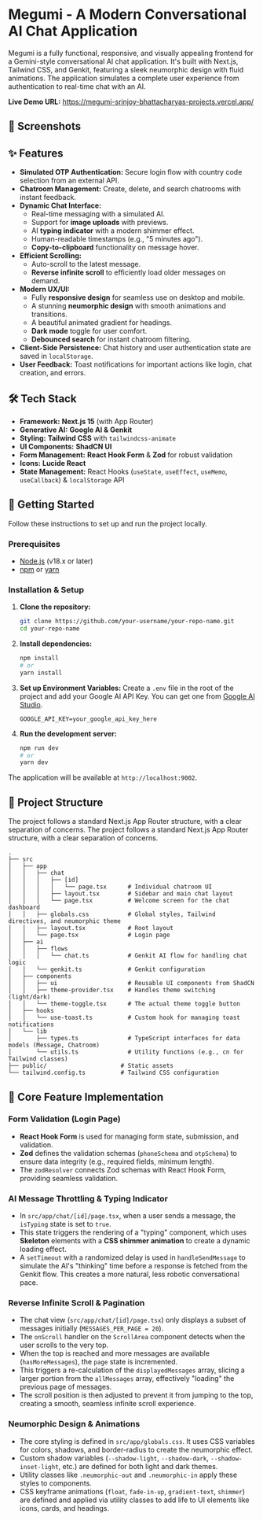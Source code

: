 # Megumi - A Modern Conversational AI Chat Application

Megumi is a fully functional, responsive, and visually appealing frontend for a Gemini-style conversational AI chat application. It's built with Next.js, Tailwind CSS, and Genkit, featuring a sleek neumorphic design with fluid animations. The application simulates a complete user experience from authentication to real-time chat with an AI.

**Live Demo URL:** https://megumi-srinjoy-bhattacharyas-projects.vercel.app/

## 📸 Screenshots

## ✨ Features

- **Simulated OTP Authentication:** Secure login flow with country code selection from an external API.
- **Chatroom Management:** Create, delete, and search chatrooms with instant feedback.
- **Dynamic Chat Interface:**
    - Real-time messaging with a simulated AI.
    - Support for **image uploads** with previews.
    - AI **typing indicator** with a modern shimmer effect.
    - Human-readable timestamps (e.g., "5 minutes ago").
    - **Copy-to-clipboard** functionality on message hover.
- **Efficient Scrolling:**
    - Auto-scroll to the latest message.
    - **Reverse infinite scroll** to efficiently load older messages on demand.
- **Modern UX/UI:**
    - Fully **responsive design** for seamless use on desktop and mobile.
    - A stunning **neumorphic design** with smooth animations and transitions.
    - A beautiful animated gradient for headings.
    - **Dark mode** toggle for user comfort.
    - **Debounced search** for instant chatroom filtering.
- **Client-Side Persistence:** Chat history and user authentication state are saved in `localStorage`.
- **User Feedback:** Toast notifications for important actions like login, chat creation, and errors.


## 🛠️ Tech Stack

- **Framework:** **Next.js 15** (with App Router)
- **Generative AI:** **Google AI & Genkit**
- **Styling:** **Tailwind CSS** with `tailwindcss-animate`
- **UI Components:** **ShadCN UI**
- **Form Management:** **React Hook Form** & **Zod** for robust validation
- **Icons:** **Lucide React**
- **State Management:** React Hooks (`useState`, `useEffect`, `useMemo`, `useCallback`) & `localStorage` API


## 🚀 Getting Started

Follow these instructions to set up and run the project locally.

### Prerequisites

- [Node.js](https://nodejs.org/en/) (v18.x or later)
- [npm](https://www.npmjs.com/) or [yarn](https://yarnpkg.com/)

### Installation & Setup

1. **Clone the repository:**
   ```bash
   git clone https://github.com/your-username/your-repo-name.git
   cd your-repo-name
   ```

2. **Install dependencies:**
   ```bash
   npm install
   # or
   yarn install
   ```
   
3. **Set up Environment Variables:**
   Create a `.env` file in the root of the project and add your Google AI API Key. You can get one from [Google AI Studio](https://aistudio.google.com/app/apikey).
   ```
   GOOGLE_API_KEY=your_google_api_key_here
   ```

4. **Run the development server:**
   ```bash
   npm run dev
   # or
   yarn dev
   ```

The application will be available at `http://localhost:9002`.

## 📁 Project Structure
The project follows a standard Next.js App Router structure, with a clear separation of concerns.
The project follows a standard Next.js App Router structure, with a clear separation of concerns.

```
.
├── src
│   ├── app
│   │   ├── chat
│   │   │   ├── [id]
│   │   │   │   └── page.tsx      # Individual chatroom UI
│   │   │   ├── layout.tsx        # Sidebar and main chat layout
│   │   │   └── page.tsx          # Welcome screen for the chat dashboard
│   │   ├── globals.css           # Global styles, Tailwind directives, and neumorphic theme
│   │   ├── layout.tsx            # Root layout
│   │   └── page.tsx              # Login page
│   ├── ai
│   │   ├── flows
│   │   │   └── chat.ts           # Genkit AI flow for handling chat logic
│   │   └── genkit.ts             # Genkit configuration
│   ├── components
│   │   ├── ui                    # Reusable UI components from ShadCN
│   │   ├── theme-provider.tsx    # Handles theme switching (light/dark)
│   │   └── theme-toggle.tsx      # The actual theme toggle button
│   ├── hooks
│   │   └── use-toast.ts          # Custom hook for managing toast notifications
│   └── lib
│       ├── types.ts              # TypeScript interfaces for data models (Message, Chatroom)
│       └── utils.ts              # Utility functions (e.g., cn for Tailwind classes)
├── public/                     # Static assets
└── tailwind.config.ts          # Tailwind CSS configuration
```

## 🧠 Core Feature Implementation

### Form Validation (Login Page)

- **React Hook Form** is used for managing form state, submission, and validation.
- **Zod** defines the validation schemas (`phoneSchema` and `otpSchema`) to ensure data integrity (e.g., required fields, minimum length).
- The `zodResolver` connects Zod schemas with React Hook Form, providing seamless validation.

### AI Message Throttling & Typing Indicator

- In `src/app/chat/[id]/page.tsx`, when a user sends a message, the `isTyping` state is set to `true`.
- This state triggers the rendering of a "typing" component, which uses **Skeleton** elements with a **CSS shimmer animation** to create a dynamic loading effect.
- A `setTimeout` with a randomized delay is used in `handleSendMessage` to simulate the AI's "thinking" time before a response is fetched from the Genkit flow. This creates a more natural, less robotic conversational pace.

### Reverse Infinite Scroll & Pagination

- The chat view (`src/app/chat/[id]/page.tsx`) only displays a subset of messages initially (`MESSAGES_PER_PAGE = 20`).
- The `onScroll` handler on the `ScrollArea` component detects when the user scrolls to the very top.
- When the top is reached and more messages are available (`hasMoreMessages`), the `page` state is incremented.
- This triggers a re-calculation of the `displayedMessages` array, slicing a larger portion from the `allMessages` array, effectively "loading" the previous page of messages.
- The scroll position is then adjusted to prevent it from jumping to the top, creating a smooth, seamless infinite scroll experience.

### Neumorphic Design & Animations

- The core styling is defined in `src/app/globals.css`. It uses CSS variables for colors, shadows, and border-radius to create the neumorphic effect.
- Custom shadow variables (`--shadow-light`, `--shadow-dark`, `--shadow-inset-light`, etc.) are defined for both light and dark themes.
- Utility classes like `.neumorphic-out` and `.neumorphic-in` apply these styles to components.
- CSS keyframe animations (`float`, `fade-in-up`, `gradient-text`, `shimmer`) are defined and applied via utility classes to add life to UI elements like icons, cards, and headings.
```